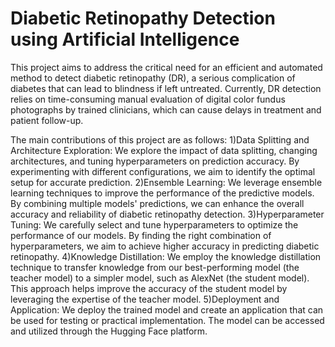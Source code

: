 # Diabetic Retinopathy Detection using Artificial Intelligence
This project aims to address the critical need for an efficient and automated method to detect diabetic retinopathy (DR), a serious complication of diabetes that can lead to blindness if left untreated. Currently, DR detection relies on time-consuming manual evaluation of digital color fundus photographs by trained clinicians, which can cause delays in treatment and patient follow-up.

The main contributions of this project are as follows:
1)Data Splitting and Architecture Exploration: We explore the impact of data splitting, changing architectures, and tuning hyperparameters on prediction accuracy. By experimenting with different configurations, we aim to identify the optimal setup for accurate prediction.
2)Ensemble Learning: We leverage ensemble learning techniques to improve the performance of the predictive models. By combining multiple models' predictions, we can enhance the overall accuracy and reliability of diabetic retinopathy detection.
3)Hyperparameter Tuning: We carefully select and tune hyperparameters to optimize the performance of our models. By finding the right combination of hyperparameters, we aim to achieve higher accuracy in predicting diabetic retinopathy.
4)Knowledge Distillation: We employ the knowledge distillation technique to transfer knowledge from our best-performing model (the teacher model) to a simpler model, such as AlexNet (the student model). This approach helps improve the accuracy of the student model by leveraging the expertise of the teacher model.
5)Deployment and Application: We deploy the trained model and create an application that can be used for testing or practical implementation. The model can be accessed and utilized through the Hugging Face platform.

